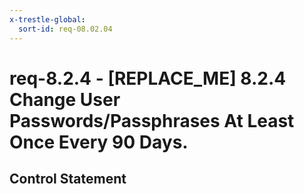 ```yaml
---
x-trestle-global:
  sort-id: req-08.02.04
---
```


# req-8.2.4 - \[REPLACE_ME\] 8.2.4 Change User Passwords/Passphrases At Least Once Every 90 Days.

## Control Statement
